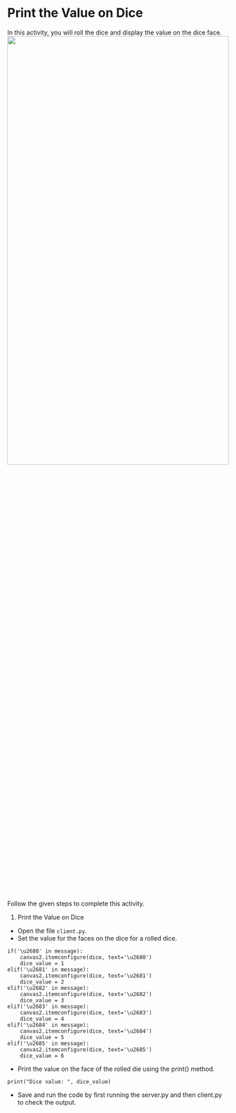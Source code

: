Print the Value on Dice
======================
In this activity, you will roll the dice and display the value on the dice face.
<img src= "https://media.slid.es/uploads/1525749/images/10918939/C115_SA1.gif" width = "100%" height = "50%">




Follow the given steps to complete this activity.




1. Print the Value on Dice
* Open the file `client.py`.
* Set the value for the faces on the dice for a rolled dice.
```
if('\u2680' in message):
    canvas2.itemconfigure(dice, text='\u2680')
    dice_value = 1
elif('\u2681' in message):
    canvas2.itemconfigure(dice, text='\u2681')
    dice_value = 2
elif('\u2682' in message):
    canvas2.itemconfigure(dice, text='\u2682')  
    dice_value = 3
elif('\u2683' in message):
    canvas2.itemconfigure(dice, text='\u2683')
    dice_value = 4
elif('\u2684' in message):
    canvas2.itemconfigure(dice, text='\u2684')
    dice_value = 5
elif('\u2685' in message):
    canvas2.itemconfigure(dice, text='\u2685')
    dice_value = 6
```


* Print the value on the face of the rolled die using the print() method.
```
print("Dice value: ", dice_value)
```


* Save and run the code by first running the server.py and then client.py to check the output.
